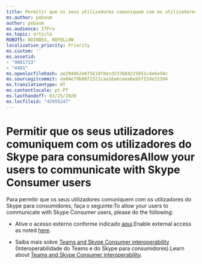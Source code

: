 ```yaml
---
title: Permitir que os seus utilizadores comuniquem com os utilizadores do Skype para consumidores
ms.author: pebaum
author: pebaum
ms.audience: ITPro
ms.topic: article
ROBOTS: NOINDEX, NOFOLLOW
localization_priority: Priority
ms.custom: ''
ms.assetid:
- "9001733"
- "4401"
ms.openlocfilehash: ae294962e075610f0ecd237684225851c4e6e50c
ms.sourcegitcommit: da04e79b6072321caa16a6ceea6eb5f15de22394
ms.translationtype: HT
ms.contentlocale: pt-PT
ms.lasthandoff: 03/25/2020
ms.locfileid: "42955247"
---
```

# <a name="allow-your-users-to-communicate-with-skype-consumer-users"></a><span data-ttu-id="9beef-102">Permitir que os seus utilizadores comuniquem com os utilizadores do Skype para consumidores</span><span class="sxs-lookup"><span data-stu-id="9beef-102">Allow your users to communicate with Skype Consumer users</span></span>

<span data-ttu-id="9beef-103">Para permitir que os seus utilizadores comuniquem com os utilizadores do Skype para consumidores, faça o seguinte:</span><span class="sxs-lookup"><span data-stu-id="9beef-103">To allow your users to communicate with Skype Consumer users, please do the following:</span></span>

- <span data-ttu-id="9beef-104">Ative o acesso externo conforme indicado [aqui](https://docs.microsoft.com/microsoftteams/manage-external-access#allow-or-block-domains).</span><span class="sxs-lookup"><span data-stu-id="9beef-104">Enable external access as noted [here](https://docs.microsoft.com/microsoftteams/manage-external-access#allow-or-block-domains).</span></span>

- <span data-ttu-id="9beef-105">Saiba mais sobre [Teams and Skype Consumer interoperability](https://docs.microsoft.com/microsoftteams/teams-skype-interop) (Interoperabilidade do Teams e do Skype para consumidores).</span><span class="sxs-lookup"><span data-stu-id="9beef-105">Learn about [Teams and Skype Consumer interoperability](https://docs.microsoft.com/microsoftteams/teams-skype-interop).</span></span>
